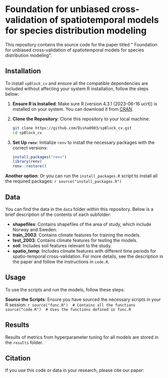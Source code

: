 # Foundation for unbiased cross-validation of spatiotemporal models for species distribution modeling

This repository contains the source code for the paper titled " Foundation for unbiased cross-validation of spatiotemporal models for species distribution modeling".

## Installation

To install `spBlock_cv` and ensure all the compatible dependencies are included without affecting your system R installation, follow the steps below:

1. **Ensure R is Installed**:
    Make sure R (version 4.3.1 (2023-06-16 ucrt)) is installed on your system. You can download it from [CRAN](https://cran.r-project.org/).

2. **Clone the Repository**:
    Clone this repository to your local machine:
    ```sh
    git clone https://github.com/Disha0903/spBlock_cv.git
    cd spBlock_cv
    ```

3. **Set Up `renv`**:
    Initialize `renv` to install the necessary packages with the correct versions:
    ```r
    install.packages("renv")
    library(renv)
    renv::restore()
    ```

 **Another option**:
    Or you can run the `install_packages.R` script to install all the required packages:
    ```r
    source("install_packages.R")
    ```

## Data

You can find the data in the `data` folder within this repository. Below is a brief description of the contents of each subfolder:

- **shapefiles**: Contains shapefiles of the area of study, which include Norway and Sweden.
- **train_2003**: Contains climate features for training the models.
- **test_2003**: Contains climate features for testing the models.
- **soil**: Includes soil features relevant to the study.
- **spatio_temp**: Includes climate features with different time periods for spatio-temporal cross-validation. For more details, see the description in the paper and follow the instructions in `code.R`.



## Usage

To use the scripts and run the models, follow these steps:

**Source the Scripts**:
    Ensure you have sourced the necessary scripts in your R session:
    ```r
    source("func.R")  # Contains all the functions
    source("code.R")  # Uses the functions defined in func.R
    ```
    
## Results

Results of metrics from hyperparameter tuning for all models are stored in the `results` folder.

## Citation

If you use this code or data in your research, please cite our paper:


